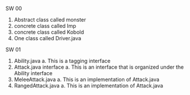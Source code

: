 SW 00
1. Abstract class called monster 
2. concrete class called Imp
3. concrete class called Kobold 
4. One class called Driver.java

SW 01
1. Ability.java
  a. This is a tagging interface 
2. Attack.java interface
  a. This is an interface that is organized under the Ability interface 
3. MeleeAttack.java
  a. This is an implementation of Attack.java 
4. RangedAttack.java
  a. This is an implementation of Attack.java
